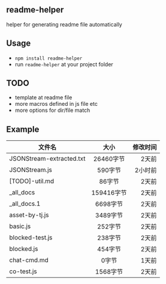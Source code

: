 ## readme-helper
helper for generating readme file automatically

## Usage

- `npm install readme-helper`
- run `readme-helper` at your project folder

## TODO

- template at readme file
- more macros defined in js file etc
- more options for dir/file match

## Example

| 文件名        | 大小           | 修改时间  |
| ------------- |:-------------:| -----:|
| JSONStream-extracted.txt | 26460字节 | 2天前|
| JSONStream.js | 590字节 | 2小时前|
| [TODO]-util.md | 86字节 | 2天前|
| _all_docs | 159416字节 | 2天前|
| _all_docs.1 | 6698字节 | 2天前|
| asset-by-tj.js | 3489字节 | 2天前|
| basic.js | 252字节 | 2天前|
| blocked-test.js | 238字节 | 2天前|
| blocked.js | 454字节 | 2天前|
| chat-cmd.md | 0字节 | 1天前|
| co-test.js | 1568字节 | 2天前|